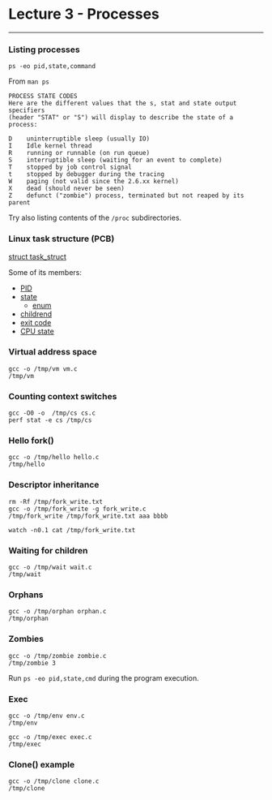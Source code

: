 # Lecture 3 - Processes

---

### Listing processes

```shell
ps -eo pid,state,command
```

From `man ps`
```text
PROCESS STATE CODES
Here are the different values that the s, stat and state output specifiers
(header "STAT" or "S") will display to describe the state of a process:

D    uninterruptible sleep (usually IO)
I    Idle kernel thread
R    running or runnable (on run queue)
S    interruptible sleep (waiting for an event to complete)
T    stopped by job control signal
t    stopped by debugger during the tracing
W    paging (not valid since the 2.6.xx kernel)
X    dead (should never be seen)
Z    defunct ("zombie") process, terminated but not reaped by its parent
```
Try also listing contents of the `/proc` subdirectories.

### Linux task structure (PCB)

[struct task_struct](https://elixir.bootlin.com/linux/latest/source/include/linux/sched.h#L738)

Some of its members:
* [PID](https://elixir.bootlin.com/linux/v6.5.8/source/include/linux/sched.h#L962)
* [state](https://elixir.bootlin.com/linux/v6.5.8/source/include/linux/sched.h#L746)
  * [enum](https://elixir.bootlin.com/linux/v6.5.8/source/include/linux/sched.h#L86)
* [childrend](https://elixir.bootlin.com/linux/v6.5.8/source/include/linux/sched.h#L984)
* [exit code](https://elixir.bootlin.com/linux/v6.5.8/source/include/linux/sched.h#L875)
* [CPU state](https://elixir.bootlin.com/linux/v6.5.8/source/include/linux/sched.h#L1541)

### Virtual address space

```shell
gcc -o /tmp/vm vm.c
/tmp/vm
```

### Counting context switches

```shell
gcc -O0 -o  /tmp/cs cs.c
perf stat -e cs /tmp/cs
```

### Hello fork()

```shell
gcc -o /tmp/hello hello.c
/tmp/hello
```

### Descriptor inheritance

```shell
rm -Rf /tmp/fork_write.txt
gcc -o /tmp/fork_write -g fork_write.c
/tmp/fork_write /tmp/fork_write.txt aaa bbbb
```

```shell
watch -n0.1 cat /tmp/fork_write.txt
```

### Waiting for children

```shell
gcc -o /tmp/wait wait.c
/tmp/wait
```

### Orphans

```shell
gcc -o /tmp/orphan orphan.c
/tmp/orphan
```

### Zombies

```shell
gcc -o /tmp/zombie zombie.c
/tmp/zombie 3
```

Run `ps -eo pid,state,cmd` during the program execution.

### Exec

```shell
gcc -o /tmp/env env.c
/tmp/env
```

```shell
gcc -o /tmp/exec exec.c
/tmp/exec
```

### Clone() example

```shell
gcc -o /tmp/clone clone.c
/tmp/clone
```

